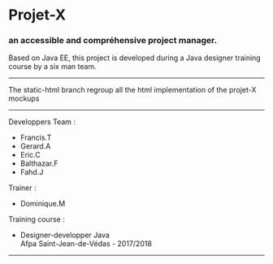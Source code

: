 # **Projet-X**

### an accessible and compréhensive project manager.

Based on Java EE, this project is developed during a Java designer training course by a six man team.

***

The static-html branch regroup all the html implementation of the projet-X mockups

***

Developpers Team :
+ Francis.T
+ Gerard.A
+ Eric.C
+ Balthazar.F
+ Fahd.J

Trainer :
+ Dominique.M

Training course :
+ Designer-developper Java  
Afpa Saint-Jean-de-Védas - 2017/2018

***
